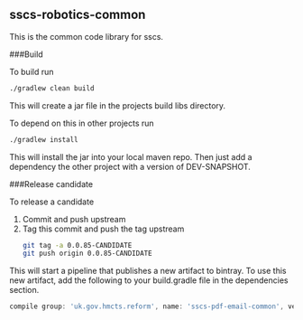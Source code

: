 ## sscs-robotics-common

This is the common code library for sscs.

###Build

To build run

```bash
./gradlew clean build
```
This will create a jar file in the projects build libs directory.

To depend on this in other projects run

```bash
./gradlew install
```

This will install the jar into your local maven repo. Then just add a dependency the other project with a 
version of DEV-SNAPSHOT.

###Release candidate

To release a candidate

1. Commit and push upstream
2. Tag this commit and push the tag upstream
    ```bash
    git tag -a 0.0.85-CANDIDATE
    git push origin 0.0.85-CANDIDATE
    ```

This will start a pipeline that publishes a new artifact to bintray.
To use this new artifact, add the following to your build.gradle file in the dependencies section.

```gradle
compile group: 'uk.gov.hmcts.reform', name: 'sscs-pdf-email-common', version: '0.0.85-CANDIDATE'
```

